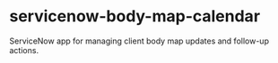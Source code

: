 # servicenow-body-map-calendar
ServiceNow app for managing client body map updates and follow-up actions.
